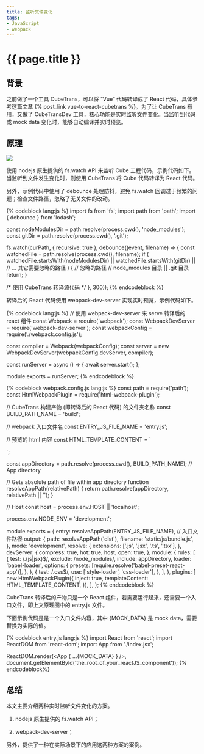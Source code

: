 ```yaml
---
title: 监听文件变化
tags:
- JavaScript
- webpack
---
```


# {{ page.title }}

## 背景

之前做了一个工具 CubeTrans，可以将 “Vue” 代码转译成了 React 代码，具体参考这篇文章 {% post_link vue-to-react-cubetrans %}。为了让 CubeTrans 有用，又做了 CubeTransDev 工具，核心功能是实时监听文件变化。当监听到代码或 mock data 变化时，能够自动编译并实时预览。

<!-- more -->

## 原理

![](/images/2022-07-18-cubetransdev-file-watch.png)

使用 nodejs 原生提供的 fs.watch API 来监听 Cube 工程代码，示例代码如下。当监听到文件发生变化时，则使用 CubeTrans 将 Cube 代码转译为 React 代码。

另外，示例代码中使用了 debounce 处理防抖，避免 fs.watch 回调过于频繁的问题；检查文件路径，忽略了无关文件的改动。

{% codeblock lang:js %}
import fs from 'fs';
import path from 'path';
import { debounce } from 'lodash';

const nodeModulesDir = path.resolve(process.cwd(), 'node_modules');
const gitDir = path.resolve(process.cwd(), '.git');

fs.watch(curPath, { recursive: true }, debounce((event, filename) => {
  const watchedFile = path.resolve(process.cwd(), filename);
  if (
    watchedFile.startsWith(nodeModulesDir) ||
    watchedFile.startsWith(gitDir) ||
    // ... 其它需要忽略的路径
  ) {
    // 忽略的路径
    // node_modules 目录 || .git 目录
    return;
  }

  /* 使用 CubeTrans 转译源代码 */
}, 300));
{% endcodeblock %}

转译后的 React 代码使用 webpack-dev-server 实现实时预览，示例代码如下。

{% codeblock lang:js %}
// 使用 webpack-dev-server 来 serve 转译后的 react 组件
const Webpack = require('webpack');
const WebpackDevServer = require('webpack-dev-server');
const webpackConfig = require('./webpack.config.js');

const compiler = Webpack(webpackConfig);
const server = new WebpackDevServer(webpackConfig.devServer, compiler);

const runServer = async () => {
  await server.start();
};

module.exports = runServer;
{% endcodeblock %}

{% codeblock webpack.config.js lang:js %}
const path = require('path');
const HtmlWebpackPlugin = require('html-webpack-plugin');

// CubeTrans 构建产物 (即转译后的 React 代码) 的文件夹名称
const BUILD_PATH_NAME = 'build';

// webpack 入口文件名
const ENTRY_JS_FILE_NAME = 'entry.js';

// 预览的 html 内容
const HTML_TEMPLATE_CONTENT = `
<!DOCTYPE html>
<html lang="en">
  <head>
    <meta charset="utf-8">
    <meta name="viewport" content="width=device-width, initial-scale=1">
    <title></title>
  </head>
  <body>
    <div id="the_root_of_your_reactJS_component"></div>
  </body>
</html>`;

const appDirectory = path.resolve(process.cwd(), BUILD_PATH_NAME); // App directory

// Gets absolute path of file within app directory
function resolveAppPath(relativePath) {
  return path.resolve(appDirectory, relativePath || '');
}

// Host
const host = process.env.HOST || 'localhost';

process.env.NODE_ENV = 'development';

module.exports = {
  entry: resolveAppPath(ENTRY_JS_FILE_NAME), // 入口文件路径
  output: {
    path: resolveAppPath('dist'),
    filename: 'static/js/bundle.js',
  },
  mode: 'development',
  resolve: {
    extensions: ['.js', '.jsx', '.ts', '.tsx'],
  },
  devServer: {
    compress: true,
    hot: true,
    host,
    open: true,
  },
  module: {
    rules: [
      {
        test: /\.(js|jsx)$/,
        exclude: /node_modules/,
        include: appDirectory,
        loader: 'babel-loader',
        options: {
          presets: [require.resolve('babel-preset-react-app')],
        },
      },
      {
        test: /\.css$/,
        use: ['style-loader', 'css-loader'],
      },
    ],
  },
  plugins: [
    new HtmlWebpackPlugin({
      inject: true,
      templateContent: HTML_TEMPLATE_CONTENT,
    }),
  ],
};
{% endcodeblock %}

CubeTrans 转译后的产物只是一个 React 组件，若需要运行起来，还需要一个入口文件，即上文原理图中的 entry.js 文件。

下面示例代码是是一个入口文件内容，其中 {MOCK_DATA} 是 mock data，需要替换为实际的值。

{% codeblock entry.js lang:js %}
import React from 'react';
import ReactDOM from 'react-dom';
import App from './index.jsx';

ReactDOM.render(<App
  { ...{MOCK_DATA} }
/>, document.getElementById('the_root_of_your_reactJS_component'));
{% endcodeblock%}

## 总结

本文主要介绍两种实时监听文件变化的方案。

1. nodejs 原生提供的 fs.watch API；

2. webpack-dev-server；

另外，提供了一种在实际场景下的应用这两种方案的案例。

